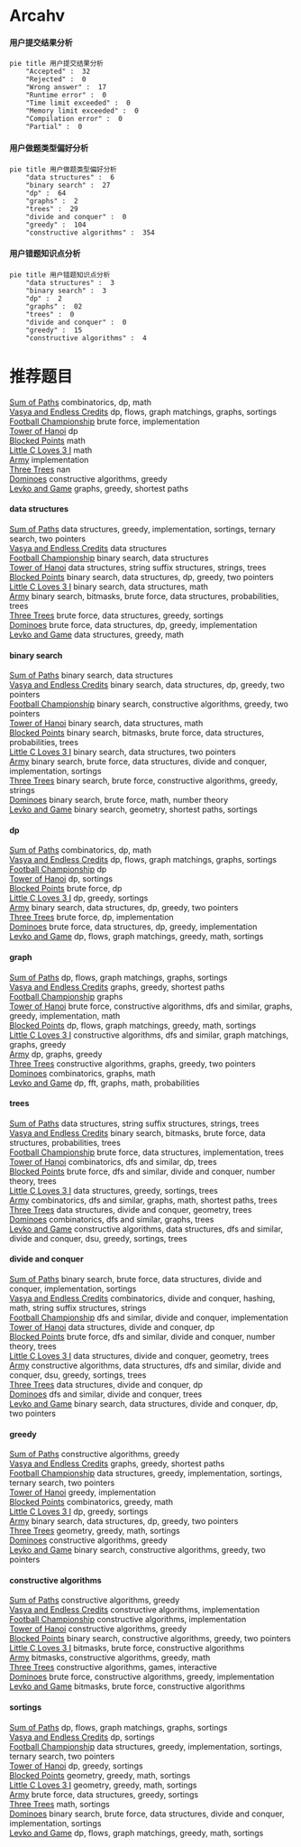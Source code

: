 # Arcahv
<!-- tabs:start -->
#### **用户提交结果分析**

```mermaid
pie title 用户提交结果分析
    "Accepted" :  32
    "Rejected" :  0
    "Wrong answer" :  17
    "Runtime error" :  0
    "Time limit exceeded" :  0
    "Memory limit exceeded" :  0
    "Compilation error" :  0
    "Partial" :  0
```
#### **用户做题类型偏好分析**

```mermaid
pie title 用户做题类型偏好分析
    "data structures" :  6
    "binary search" :  27
    "dp" :  64
    "graphs" :  2
    "trees" :  29
    "divide and conquer" :  0
    "greedy" :  104
    "constructive algorithms" :  354
```
#### **用户错题知识点分析**

```mermaid
pie title 用户错题知识点分析
    "data structures" :  3
    "binary search" :  3
    "dp" :  2
    "graphs" :  02
    "trees" :  0
    "divide and conquer" :  0
    "greedy" :  15
    "constructive algorithms" :  4
```
<!-- tabs:end -->
# 推荐题目
[Sum of Paths](http://codeforces.com/problemset/problem/1467/D)		combinatorics,
                        dp,
                        math		  
[Vasya and Endless Credits](http://codeforces.com/problemset/problem/1107/F)		dp,
                        flows,
                        graph matchings,
                        graphs,
                        sortings		  
[Football Championship](http://codeforces.com/problemset/problem/200/C)		brute force,
                        implementation		  
[Tower of Hanoi](http://codeforces.com/problemset/problem/392/B)		dp		  
[Blocked Points](https://codeforces.com/contest/393/problem/C)		math		  
[Little C Loves 3 I](http://codeforces.com/problemset/problem/1047/A)		math		  
[Army](http://codeforces.com/problemset/problem/38/A)		implementation		  
[Three Trees](http://codeforces.com/problemset/problem/391/E2)		nan		  
[Dominoes](http://codeforces.com/problemset/problem/394/C)		constructive algorithms,
                        greedy		  
[Levko and Game](http://codeforces.com/problemset/problem/360/E)		graphs,
                        greedy,
                        shortest paths		  
<!-- tabs:start -->
#### **data structures**
[Sum of Paths](http://codeforces.com/problemset/problem/1374/E2)		data structures,
                        greedy,
                        implementation,
                        sortings,
                        ternary search,
                        two pointers		  
[Vasya and Endless Credits](http://codeforces.com/problemset/problem/38/G)		data structures		  
[Football Championship](https://codeforces.com/contest/1269/problem/E)		binary search,
                        data structures		  
[Tower of Hanoi](http://codeforces.com/problemset/problem/1437/G)		data structures,
                        string suffix structures,
                        strings,
                        trees		  
[Blocked Points](http://codeforces.com/problemset/problem/1492/C)		binary search,
                        data structures,
                        dp,
                        greedy,
                        two pointers		  
[Little C Loves 3 I](http://codeforces.com/problemset/problem/1490/G)		binary search,
                        data structures,
                        math		  
[Army](http://codeforces.com/problemset/problem/1479/D)		binary search,
                        bitmasks,
                        brute force,
                        data structures,
                        probabilities,
                        trees		  
[Three Trees](http://codeforces.com/problemset/problem/1497/A)		brute force,
                        data structures,
                        greedy,
                        sortings		  
[Dominoes](http://codeforces.com/problemset/problem/1491/C)		brute force,
                        data structures,
                        dp,
                        greedy,
                        implementation		  
[Levko and Game](http://codeforces.com/problemset/problem/1492/B)		data structures,
                        greedy,
                        math		  
#### **binary search**
[Sum of Paths](https://codeforces.com/contest/1269/problem/E)		binary search,
                        data structures		  
[Vasya and Endless Credits](http://codeforces.com/problemset/problem/1492/C)		binary search,
                        data structures,
                        dp,
                        greedy,
                        two pointers		  
[Football Championship](http://codeforces.com/problemset/problem/1463/D)		binary search,
                        constructive algorithms,
                        greedy,
                        two pointers		  
[Tower of Hanoi](http://codeforces.com/problemset/problem/1490/G)		binary search,
                        data structures,
                        math		  
[Blocked Points](http://codeforces.com/problemset/problem/1479/D)		binary search,
                        bitmasks,
                        brute force,
                        data structures,
                        probabilities,
                        trees		  
[Little C Loves 3 I](http://codeforces.com/problemset/problem/1436/E)		binary search,
                        data structures,
                        two pointers		  
[Army](http://codeforces.com/problemset/problem/1461/D)		binary search,
                        brute force,
                        data structures,
                        divide and conquer,
                        implementation,
                        sortings		  
[Three Trees](http://codeforces.com/problemset/problem/1493/C)		binary search,
                        brute force,
                        constructive algorithms,
                        greedy,
                        strings		  
[Dominoes](http://codeforces.com/problemset/problem/1487/D)		binary search,
                        brute force,
                        math,
                        number theory		  
[Levko and Game](http://codeforces.com/problemset/problem/1486/B)		binary search,
                        geometry,
                        shortest paths,
                        sortings		  
#### **dp**
[Sum of Paths](http://codeforces.com/problemset/problem/1467/D)		combinatorics,
                        dp,
                        math		  
[Vasya and Endless Credits](http://codeforces.com/problemset/problem/1107/F)		dp,
                        flows,
                        graph matchings,
                        graphs,
                        sortings		  
[Football Championship](http://codeforces.com/problemset/problem/392/B)		dp		  
[Tower of Hanoi](http://codeforces.com/problemset/problem/38/E)		dp,
                        sortings		  
[Blocked Points](http://codeforces.com/problemset/problem/1252/J)		brute force,
                        dp		  
[Little C Loves 3 I](http://codeforces.com/problemset/problem/1455/D)		dp,
                        greedy,
                        sortings		  
[Army](http://codeforces.com/problemset/problem/1492/C)		binary search,
                        data structures,
                        dp,
                        greedy,
                        two pointers		  
[Three Trees](https://codeforces.com/contest/1457/problem/C)		brute force,
                        dp,
                        implementation		  
[Dominoes](http://codeforces.com/problemset/problem/1491/C)		brute force,
                        data structures,
                        dp,
                        greedy,
                        implementation		  
[Levko and Game](http://codeforces.com/problemset/problem/1437/C)		dp,
                        flows,
                        graph matchings,
                        greedy,
                        math,
                        sortings		  
#### **graph**
[Sum of Paths](http://codeforces.com/problemset/problem/1107/F)		dp,
                        flows,
                        graph matchings,
                        graphs,
                        sortings		  
[Vasya and Endless Credits](http://codeforces.com/problemset/problem/360/E)		graphs,
                        greedy,
                        shortest paths		  
[Football Championship](http://codeforces.com/problemset/problem/1133/F1)		graphs		  
[Tower of Hanoi](http://codeforces.com/problemset/problem/1487/C)		brute force,
                        constructive algorithms,
                        dfs and similar,
                        graphs,
                        greedy,
                        implementation,
                        math		  
[Blocked Points](http://codeforces.com/problemset/problem/1437/C)		dp,
                        flows,
                        graph matchings,
                        greedy,
                        math,
                        sortings		  
[Little C Loves 3 I](http://codeforces.com/problemset/problem/1470/D)		constructive algorithms,
                        dfs and similar,
                        graph matchings,
                        graphs,
                        greedy		  
[Army](http://codeforces.com/problemset/problem/1476/C)		dp,
                        graphs,
                        greedy		  
[Three Trees](http://codeforces.com/problemset/problem/1304/D)		constructive algorithms,
                        graphs,
                        greedy,
                        two pointers		  
[Dominoes](http://codeforces.com/problemset/problem/1475/C)		combinatorics,
                        graphs,
                        math		  
[Levko and Game](http://codeforces.com/problemset/problem/553/E)		dp,
                        fft,
                        graphs,
                        math,
                        probabilities		  
#### **trees**
[Sum of Paths](http://codeforces.com/problemset/problem/1437/G)		data structures,
                        string suffix structures,
                        strings,
                        trees		  
[Vasya and Endless Credits](http://codeforces.com/problemset/problem/1479/D)		binary search,
                        bitmasks,
                        brute force,
                        data structures,
                        probabilities,
                        trees		  
[Football Championship](http://codeforces.com/problemset/problem/1511/C)		brute force,
                        data structures,
                        implementation,
                        trees		  
[Tower of Hanoi](http://codeforces.com/problemset/problem/1499/F)		combinatorics,
                        dfs and similar,
                        dp,
                        trees		  
[Blocked Points](http://codeforces.com/problemset/problem/1491/E)		brute force,
                        dfs and similar,
                        divide and conquer,
                        number theory,
                        trees		  
[Little C Loves 3 I](http://codeforces.com/problemset/problem/1466/D)		data structures,
                        greedy,
                        sortings,
                        trees		  
[Army](http://codeforces.com/problemset/problem/1495/D)		combinatorics,
                        dfs and similar,
                        graphs,
                        math,
                        shortest paths,
                        trees		  
[Three Trees](http://codeforces.com/problemset/problem/1303/G)		data structures,
                        divide and conquer,
                        geometry,
                        trees		  
[Dominoes](http://codeforces.com/problemset/problem/1454/E)		combinatorics,
                        dfs and similar,
                        graphs,
                        trees		  
[Levko and Game](http://codeforces.com/problemset/problem/1494/D)		constructive algorithms,
                        data structures,
                        dfs and similar,
                        divide and conquer,
                        dsu,
                        greedy,
                        sortings,
                        trees		  
#### **divide and conquer**
[Sum of Paths](http://codeforces.com/problemset/problem/1461/D)		binary search,
                        brute force,
                        data structures,
                        divide and conquer,
                        implementation,
                        sortings		  
[Vasya and Endless Credits](http://codeforces.com/problemset/problem/1466/G)		combinatorics,
                        divide and conquer,
                        hashing,
                        math,
                        string suffix structures,
                        strings		  
[Football Championship](http://codeforces.com/problemset/problem/1490/D)		dfs and similar,
                        divide and conquer,
                        implementation		  
[Tower of Hanoi](https://codeforces.com/contest/1483/problem/C)		data structures,
                        divide and conquer,
                        dp		  
[Blocked Points](http://codeforces.com/problemset/problem/1491/E)		brute force,
                        dfs and similar,
                        divide and conquer,
                        number theory,
                        trees		  
[Little C Loves 3 I](http://codeforces.com/problemset/problem/1303/G)		data structures,
                        divide and conquer,
                        geometry,
                        trees		  
[Army](http://codeforces.com/problemset/problem/1494/D)		constructive algorithms,
                        data structures,
                        dfs and similar,
                        divide and conquer,
                        dsu,
                        greedy,
                        sortings,
                        trees		  
[Three Trees](http://codeforces.com/problemset/problem/1482/E)		data structures,
                        divide and conquer,
                        dp		  
[Dominoes](http://codeforces.com/problemset/problem/566/C)		dfs and similar,
                        divide and conquer,
                        trees		  
[Levko and Game](http://codeforces.com/problemset/problem/1428/F)		binary search,
                        data structures,
                        divide and conquer,
                        dp,
                        two pointers		  
#### **greedy**
[Sum of Paths](http://codeforces.com/problemset/problem/394/C)		constructive algorithms,
                        greedy		  
[Vasya and Endless Credits](http://codeforces.com/problemset/problem/360/E)		graphs,
                        greedy,
                        shortest paths		  
[Football Championship](http://codeforces.com/problemset/problem/1374/E2)		data structures,
                        greedy,
                        implementation,
                        sortings,
                        ternary search,
                        two pointers		  
[Tower of Hanoi](https://codeforces.com/contest/1265/problem/C)		greedy,
                        implementation		  
[Blocked Points](http://codeforces.com/problemset/problem/1326/C)		combinatorics,
                        greedy,
                        math		  
[Little C Loves 3 I](http://codeforces.com/problemset/problem/1455/D)		dp,
                        greedy,
                        sortings		  
[Army](http://codeforces.com/problemset/problem/1492/C)		binary search,
                        data structures,
                        dp,
                        greedy,
                        two pointers		  
[Three Trees](https://codeforces.com/contest/1496/problem/C)		geometry,
                        greedy,
                        math,
                        sortings		  
[Dominoes](http://codeforces.com/problemset/problem/1493/A)		constructive algorithms,
                        greedy		  
[Levko and Game](http://codeforces.com/problemset/problem/1463/D)		binary search,
                        constructive algorithms,
                        greedy,
                        two pointers		  
#### **constructive algorithms**
[Sum of Paths](http://codeforces.com/problemset/problem/394/C)		constructive algorithms,
                        greedy		  
[Vasya and Endless Credits](http://codeforces.com/problemset/problem/1081/B)		constructive algorithms,
                        implementation		  
[Football Championship](http://codeforces.com/problemset/problem/1327/C)		constructive algorithms,
                        implementation		  
[Tower of Hanoi](http://codeforces.com/problemset/problem/1493/A)		constructive algorithms,
                        greedy		  
[Blocked Points](http://codeforces.com/problemset/problem/1463/D)		binary search,
                        constructive algorithms,
                        greedy,
                        two pointers		  
[Little C Loves 3 I](https://codeforces.com/contest/1456/problem/B)		bitmasks,
                        brute force,
                        constructive algorithms		  
[Army](http://codeforces.com/problemset/problem/1492/D)		bitmasks,
                        constructive algorithms,
                        greedy,
                        math		  
[Three Trees](https://codeforces.com/contest/1504/problem/D)		constructive algorithms,
                        games,
                        interactive		  
[Dominoes](https://codeforces.com/contest/1483/problem/A)		brute force,
                        constructive algorithms,
                        greedy,
                        implementation		  
[Levko and Game](https://codeforces.com/contest/1457/problem/D)		bitmasks,
                        brute force,
                        constructive algorithms		  
#### **sortings**
[Sum of Paths](http://codeforces.com/problemset/problem/1107/F)		dp,
                        flows,
                        graph matchings,
                        graphs,
                        sortings		  
[Vasya and Endless Credits](http://codeforces.com/problemset/problem/38/E)		dp,
                        sortings		  
[Football Championship](http://codeforces.com/problemset/problem/1374/E2)		data structures,
                        greedy,
                        implementation,
                        sortings,
                        ternary search,
                        two pointers		  
[Tower of Hanoi](http://codeforces.com/problemset/problem/1455/D)		dp,
                        greedy,
                        sortings		  
[Blocked Points](https://codeforces.com/contest/1496/problem/C)		geometry,
                        greedy,
                        math,
                        sortings		  
[Little C Loves 3 I](http://codeforces.com/problemset/problem/1495/A)		geometry,
                        greedy,
                        math,
                        sortings		  
[Army](http://codeforces.com/problemset/problem/1497/A)		brute force,
                        data structures,
                        greedy,
                        sortings		  
[Three Trees](http://codeforces.com/problemset/problem/1427/A)		math,
                        sortings		  
[Dominoes](http://codeforces.com/problemset/problem/1461/D)		binary search,
                        brute force,
                        data structures,
                        divide and conquer,
                        implementation,
                        sortings		  
[Levko and Game](http://codeforces.com/problemset/problem/1437/C)		dp,
                        flows,
                        graph matchings,
                        greedy,
                        math,
                        sortings		  
<!-- tabs:end -->
